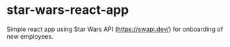 # star-wars-react-app
Simple react app using Star Wars API (https://swapi.dev/) for onboarding of new employees.

